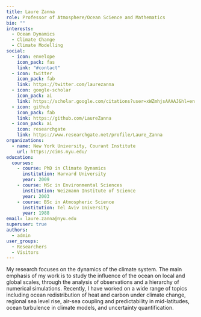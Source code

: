 ```yaml
---
title: Laure Zanna
role: Professor of Atmosphere/Ocean Science and Mathematics
bio: ""
interests:
  - Ocean Dynamics
  - Climate Change
  - Climate Modelling
social:
  - icon: envelope
    icon_pack: fas
    link: "#contact"
  - icon: twitter
    icon_pack: fab
    link: https://twitter.com/laurezanna
  - icon: google-scholar
    icon_pack: ai
    link: https://scholar.google.com/citations?user=xWZmhjsAAAAJ&hl=en
  - icon: github
    icon_pack: fab
    link: https://github.com/LaureZanna
  - icon_pack: ai
    icon: researchgate
    link: https://www.researchgate.net/profile/Laure_Zanna
organizations:
  - name: New York University, Courant Institute
    url: https://cims.nyu.edu/
education:
  courses:
    - course: PhD in Climate Dynamics
      institution: Harvard University
      year: 2009
    - course: MSc in Environmental Sciences
      institution: Weizmann Institute of Science
      year: 2003
    - course: BSc in Atmospheric Science
      institution: Tel Aviv University
      year: 1988
email: laure.zanna@nyu.edu
superuser: true
authors:
  - admin
user_groups:
  - Researchers
  - Visitors
---
```

My research focuses on the dynamics of the climate system. The main emphasis of my work is to study the influence of the ocean on local and global scales, through the analysis of observations and a hierarchy of numerical simulations. Recently, I have worked on a wide range of topics including ocean redistribution of heat and carbon under climate change, regional sea level rise, air-sea coupling and predictability in mid-latitudes, ocean turbulence in climate models, and uncertainty quantification.